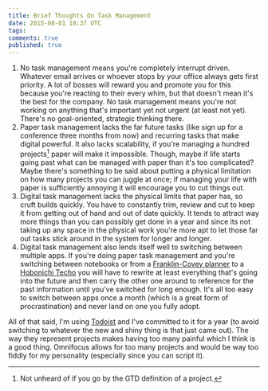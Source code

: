 ```yaml
---
title: Brief Thoughts On Task Management
date: 2015-08-01 18:37 UTC
tags:
comments: true
published: true
---
```


1. No task management means you're completely interrupt driven. Whatever email arrives or whoever stops by your office always gets first priority. A lot of bosses will reward you and promote you for this because you're reacting to their every whim, but that doesn't mean it's the best for the company. No task management means you're not working on anything that's important yet not urgent (at least not yet). There's no goal-oriented, strategic thinking there.
2. Paper task management lacks the far future tasks (like sign up for a conference three months from now) and recurring tasks that make digital powerful. It also lacks scalability, if you're managing a hundred projects[^1] paper will make it impossible. Though, maybe if life starts going past what can be managed with paper than it's too complicated? Maybe there's something to be said about putting a physical limitation on how many projects you can juggle at once; if managing your life with paper is sufficiently annoying it will encourage you to cut things out.
3. Digital task management lacks the physical limits that paper has, so cruft builds quickly. You have to constantly trim, review and cut to keep it from getting out of hand and out of date quickly. It tends to attract way more things than you can possibly get done in a year and since its not taking up any space in the physical work you're more apt to let those far out tasks stick around in the system for longer and longer.
4. Digital task management also lends itself well to switching between multiple apps. If you're doing paper task management and you're switching between notebooks or from a [Franklin-Covey planner](http://franklinplanner.fcorgp.com/store/buy/Planners/cat2120006/) to a [Hobonichi Techo](http://www.1101.com/store/techo/2015/planner/lineup/) you will have to rewrite at least everything that's going into the future and then carry the other one around to reference for the past information until you've switched for long enough. It's all too easy to switch between apps once a month (which is a great form of procrastination) and never land on one you fully adopt.

All of that said, I'm using [Todoist](https://en.todoist.com/) and I've committed to it for a year (to avoid switching to whatever the new and shiny thing is that just came out). The way they represent projects makes having too many painful which I think is a good thing. Omnifocus allows for too many projects and would be way too fiddly for my personality (especially since you can script it).


[^1]: Not unheard of if you go by the GTD definition of a project.
